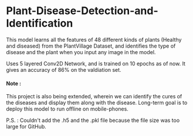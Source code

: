 # Plant-Disease-Detection-and-Identification
This model learns all the features of 48 different kinds of plants (Healthy and diseased) from the PlantVillage Dataset, and identifies the type of disease and the plant when you input any image in the model.

Uses 5 layered Conv2D Network, and is trained on 10 epochs as of now. It gives an accuracy of 86% on the valdiation set.

#### Note : 
This project is also being extended, wherein we can identify the cures of the diseases and display them along with the disease.
Long-term goal is to deploy this model to run offline on mobile-phones.


P.S. : Couldn't add the .h5 and the .pkl file because the file size was too large for GitHub.

